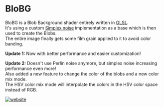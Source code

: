 # BloBG

BloBG is a Blob Background shader entirely written in
[GLSL](https://www.khronos.org/opengl/wiki/Core_Language_(GLSL)).  
It's using a custom [Simplex noise](https://en.wikipedia.org/wiki/Simplex_noise) implementation as a base which is then used to create the Blobs.  
The entire image finally gets some film grain applied to it to avoid color banding.

**Update 1:** Now with better performance and easier customization!

**Update 2:** Doesn't use Perlin noise anymore, but simplex noise increasing performance even more!  
Also added a new feature to change the color of the blobs and a new color mix mode.  
The HSV color mix mode will interpolate the colors in the HSV color space instead of RGB.

[![website](https://cdn.jsdelivr.net/npm/@intergrav/devins-badges@3/assets/cozy/documentation/website_vector.svg)](https://realrobotix.github.io/BloBG/)
